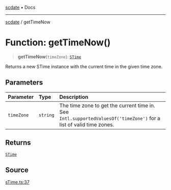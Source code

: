 [scdate](../README.md) • Docs

---

[scdate](../README.md) / getTimeNow

# Function: getTimeNow()

> **getTimeNow**(`timeZone`): [`STime`](../classes/STime.md)

Returns a new STime instance with the current time in the given time zone.

## Parameters

| Parameter  | Type     | Description                                                                                                             |
| :--------- | :------- | :---------------------------------------------------------------------------------------------------------------------- |
| `timeZone` | `string` | The time zone to get the current time in. See<br />`Intl.supportedValuesOf('timeZone')` for a list of valid time zones. |

## Returns

[`STime`](../classes/STime.md)

## Source

[sTime.ts:37](https://github.com/ericvera/scdate/blob/98b214c4aab6f5cdb39bc8c115252b89b40ce8a7/src/sTime.ts#L37)
